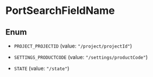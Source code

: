 

# PortSearchFieldName

## Enum


* `PROJECT_PROJECTID` (value: `"/project/projectId"`)

* `SETTINGS_PRODUCTCODE` (value: `"/settings/productCode"`)

* `STATE` (value: `"/state"`)



